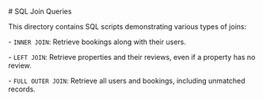 \# SQL Join Queries



This directory contains SQL scripts demonstrating various types of joins:



\- `INNER JOIN`: Retrieve bookings along with their users.

\- `LEFT JOIN`: Retrieve properties and their reviews, even if a property has no review.

\- `FULL OUTER JOIN`: Retrieve all users and bookings, including unmatched records.



